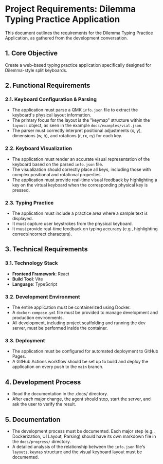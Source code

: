 # Project Requirements: Dilemma Typing Practice Application

This document outlines the requirements for the Dilemma Typing Practice Application, as gathered from the development conversation.

## 1. Core Objective
Create a web-based typing practice application specifically designed for Dilemma-style split keyboards.

## 2. Functional Requirements

### 2.1. Keyboard Configuration & Parsing
- The application must parse a QMK `info.json` file to extract the keyboard's physical layout information.
- The primary focus for the layout is the "keymap" structure within the `layouts` object, as seen in the example `docs/examples/vial.json`.
- The parser must correctly interpret positional adjustments (x, y), dimensions (w, h), and rotations (r, rx, ry) for each key.

### 2.2. Keyboard Visualization
- The application must render an accurate visual representation of the keyboard based on the parsed `info.json` file.
- The visualization should correctly place all keys, including those with complex positional and rotational properties.
- The application must provide real-time visual feedback by highlighting a key on the virtual keyboard when the corresponding physical key is pressed.

### 2.3. Typing Practice
- The application must include a practice area where a sample text is displayed.
- It must capture user keystrokes from the physical keyboard.
- It must provide real-time feedback on typing accuracy (e.g., highlighting correct/incorrect characters).

## 3. Technical Requirements

### 3.1. Technology Stack
- **Frontend Framework**: React
- **Build Tool**: Vite
- **Language**: TypeScript

### 3.2. Development Environment
- The entire application must be containerized using Docker.
- A `docker-compose.yml` file must be provided to manage development and production environments.
- All development, including project scaffolding and running the dev server, must be performed inside the container.

### 3.3. Deployment
- The application must be configured for automated deployment to GitHub Pages.
- A GitHub Actions workflow should be set up to build and deploy the application on every push to the `main` branch.

## 4. Development Process
- Read the documentation in the .docs/ directory.
- After each major change, the agent should stop, start the server, and ask the user to verify the result.

## 5. Documentation
- The development process must be documented. Each major step (e.g., Dockerization, UI Layout, Parsing) should have its own markdown file in the `docs/progress/` directory.
- A detailed analysis of the relationship between the `info.json` file's `layouts.keymap` structure and the visual keyboard layout must be documented.
